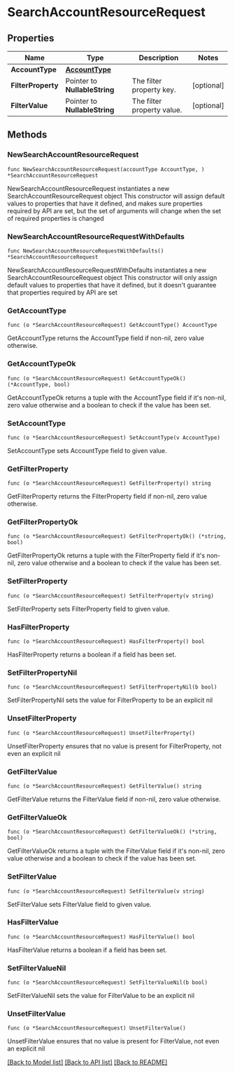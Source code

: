 # SearchAccountResourceRequest

## Properties

Name | Type | Description | Notes
------------ | ------------- | ------------- | -------------
**AccountType** | [**AccountType**](AccountType.md) |  | 
**FilterProperty** | Pointer to **NullableString** | The filter property key. | [optional] 
**FilterValue** | Pointer to **NullableString** | The filter property value. | [optional] 

## Methods

### NewSearchAccountResourceRequest

`func NewSearchAccountResourceRequest(accountType AccountType, ) *SearchAccountResourceRequest`

NewSearchAccountResourceRequest instantiates a new SearchAccountResourceRequest object
This constructor will assign default values to properties that have it defined,
and makes sure properties required by API are set, but the set of arguments
will change when the set of required properties is changed

### NewSearchAccountResourceRequestWithDefaults

`func NewSearchAccountResourceRequestWithDefaults() *SearchAccountResourceRequest`

NewSearchAccountResourceRequestWithDefaults instantiates a new SearchAccountResourceRequest object
This constructor will only assign default values to properties that have it defined,
but it doesn't guarantee that properties required by API are set

### GetAccountType

`func (o *SearchAccountResourceRequest) GetAccountType() AccountType`

GetAccountType returns the AccountType field if non-nil, zero value otherwise.

### GetAccountTypeOk

`func (o *SearchAccountResourceRequest) GetAccountTypeOk() (*AccountType, bool)`

GetAccountTypeOk returns a tuple with the AccountType field if it's non-nil, zero value otherwise
and a boolean to check if the value has been set.

### SetAccountType

`func (o *SearchAccountResourceRequest) SetAccountType(v AccountType)`

SetAccountType sets AccountType field to given value.


### GetFilterProperty

`func (o *SearchAccountResourceRequest) GetFilterProperty() string`

GetFilterProperty returns the FilterProperty field if non-nil, zero value otherwise.

### GetFilterPropertyOk

`func (o *SearchAccountResourceRequest) GetFilterPropertyOk() (*string, bool)`

GetFilterPropertyOk returns a tuple with the FilterProperty field if it's non-nil, zero value otherwise
and a boolean to check if the value has been set.

### SetFilterProperty

`func (o *SearchAccountResourceRequest) SetFilterProperty(v string)`

SetFilterProperty sets FilterProperty field to given value.

### HasFilterProperty

`func (o *SearchAccountResourceRequest) HasFilterProperty() bool`

HasFilterProperty returns a boolean if a field has been set.

### SetFilterPropertyNil

`func (o *SearchAccountResourceRequest) SetFilterPropertyNil(b bool)`

 SetFilterPropertyNil sets the value for FilterProperty to be an explicit nil

### UnsetFilterProperty
`func (o *SearchAccountResourceRequest) UnsetFilterProperty()`

UnsetFilterProperty ensures that no value is present for FilterProperty, not even an explicit nil
### GetFilterValue

`func (o *SearchAccountResourceRequest) GetFilterValue() string`

GetFilterValue returns the FilterValue field if non-nil, zero value otherwise.

### GetFilterValueOk

`func (o *SearchAccountResourceRequest) GetFilterValueOk() (*string, bool)`

GetFilterValueOk returns a tuple with the FilterValue field if it's non-nil, zero value otherwise
and a boolean to check if the value has been set.

### SetFilterValue

`func (o *SearchAccountResourceRequest) SetFilterValue(v string)`

SetFilterValue sets FilterValue field to given value.

### HasFilterValue

`func (o *SearchAccountResourceRequest) HasFilterValue() bool`

HasFilterValue returns a boolean if a field has been set.

### SetFilterValueNil

`func (o *SearchAccountResourceRequest) SetFilterValueNil(b bool)`

 SetFilterValueNil sets the value for FilterValue to be an explicit nil

### UnsetFilterValue
`func (o *SearchAccountResourceRequest) UnsetFilterValue()`

UnsetFilterValue ensures that no value is present for FilterValue, not even an explicit nil

[[Back to Model list]](../README.md#documentation-for-models) [[Back to API list]](../README.md#documentation-for-api-endpoints) [[Back to README]](../README.md)


